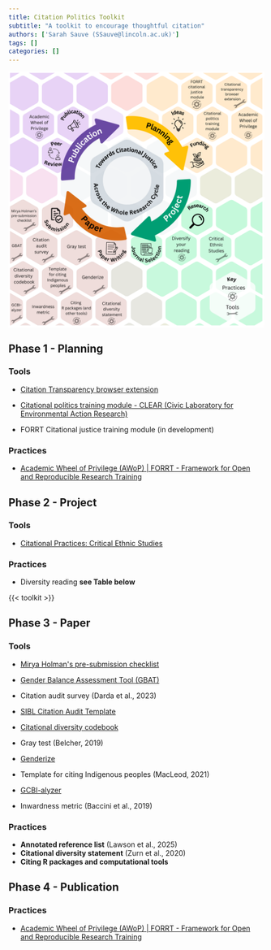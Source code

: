 ```yaml
---
title: Citation Politics Toolkit
subtitle: "A toolkit to encourage thoughtful citation"
authors: ['Sarah Sauve (SSauve@lincoln.ac.uk)']
tags: []
categories: []
---
```


<img src="../featured.webp" width=700px align="center"  alt="Citation Politics Toolkit" />

## Phase 1 - Planning

### Tools

- [Citation Transparency browser extension](https://chromewebstore.google.com/detail/citation-transparency/cepnbdbhabaljgecaddglhhcgajphbcf?hl=en&pli=1)

- [Citational politics training module - CLEAR (Civic Laboratory for Environmental Action Research)](https://civiclaboratory.nl/2023/08/08/citational-politics-training-module/)

- FORRT Citational justice training module (in development)  

### Practices

- [Academic Wheel of Privilege (AWoP) | FORRT - Framework for Open and Reproducible Research Training](https://forrt.org/awop/)

## Phase 2 - Project

### Tools

- [Citational Practices: Critical Ethnic Studies](http://www.criticalethnicstudiesjournal.org/citation-practices/) 

### Practices
- Diversity reading **see Table below**

{{< toolkit >}}

## Phase 3 - Paper

### Tools

- [Mirya Holman's pre-submission checklist](https://docs.google.com/document/d/1JwwmOgRhd2p-Bl_RFEMnp04P0I2nNhOHW7JHdaLcyGs/edit?tab=t.0)

- [Gender Balance Assessment Tool (GBAT)](https://jlsumner.shinyapps.io/syllabustool/)

- Citation audit survey (Darda et al., 2023)

- [SIBL Citation Audit Template](https://docs.google.com/spreadsheets/d/1HHM6i1WDaAVzSJxgZG8UtNWP3aRcFprsdVpLZJEWxOQ/edit#gid=759055580)

- [Citational diversity codebook](http://github.com/dalejn/cleanBib)

- Gray test (Belcher, 2019)

- [Genderize](https://genderize.io/)

- Template for citing Indigenous peoples (MacLeod, 2021)

- [GCBI-alyzer](https://psych.wisc.edu/gcbialyzer/) 

- Inwardness metric (Baccini et al., 2019)

### Practices
- **Annotated reference list** (Lawson et al., 2025)  
- **Citational diversity statement** (Zurn et al., 2020)  
- **Citing R packages and computational tools**  

## Phase 4 - Publication

### Practices
- [Academic Wheel of Privilege (AWoP) | FORRT - Framework for Open and Reproducible Research Training](https://forrt.org/awop/)  
